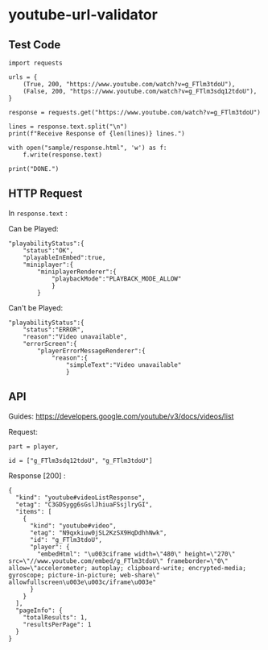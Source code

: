 # youtube-url-validator

## Test Code

    import requests
    
    urls = {
        (True, 200, "https://www.youtube.com/watch?v=g_FTlm3tdoU"),
        (False, 200, "https://www.youtube.com/watch?v=g_FTlm3sdq12tdoU"),
    }
    
    response = requests.get("https://www.youtube.com/watch?v=g_FTlm3tdoU")
    
    lines = response.text.split("\n")
    print(f"Receive Response of {len(lines)} lines.")
    
    with open("sample/response.html", 'w') as f:
        f.write(response.text)
    
    print("DONE.")

## HTTP Request

In `response.text` :

Can be Played:

    "playabilityStatus":{
        "status":"OK",
        "playableInEmbed":true,
        "miniplayer":{
            "miniplayerRenderer":{
                "playbackMode":"PLAYBACK_MODE_ALLOW"
                }
            }


Can't be Played:

    "playabilityStatus":{
        "status":"ERROR",
        "reason":"Video unavailable",
        "errorScreen":{
            "playerErrorMessageRenderer":{
                "reason":{
                    "simpleText":"Video unavailable"
                    }


## API

Guides:
https://developers.google.com/youtube/v3/docs/videos/list

Request:

    part = player,
    
    id = ["g_FTlm3sdq12tdoU", "g_FTlm3tdoU"]

Response [200] : 

    {
      "kind": "youtube#videoListResponse",
      "etag": "C3GDSygg6sGslJhiuaFSsjlryGI",
      "items": [
        {
          "kind": "youtube#video",
          "etag": "N9qxkiuw0jSL2KzSX9HqDdhhNwk",
          "id": "g_FTlm3tdoU",
          "player": {
            "embedHtml": "\u003ciframe width=\"480\" height=\"270\" src=\"//www.youtube.com/embed/g_FTlm3tdoU\" frameborder=\"0\" allow=\"accelerometer; autoplay; clipboard-write; encrypted-media; gyroscope; picture-in-picture; web-share\" allowfullscreen\u003e\u003c/iframe\u003e"
          }
        }
      ],
      "pageInfo": {
        "totalResults": 1,
        "resultsPerPage": 1
      }
    }

